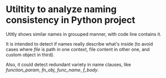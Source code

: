 # Utiltity to analyze naming consistency in Python project

Utitly shows similar names in grouuped manner, with code line contains it.

It is intended to detect if names really describe what's inside (to avoid cases where _file_ is path in one context, file content in other one, and custom object in third).

Also, it could detect redundant variety in name clauses, like _function_param_, _fn_obj_, _func_name_, _f_body_. 
